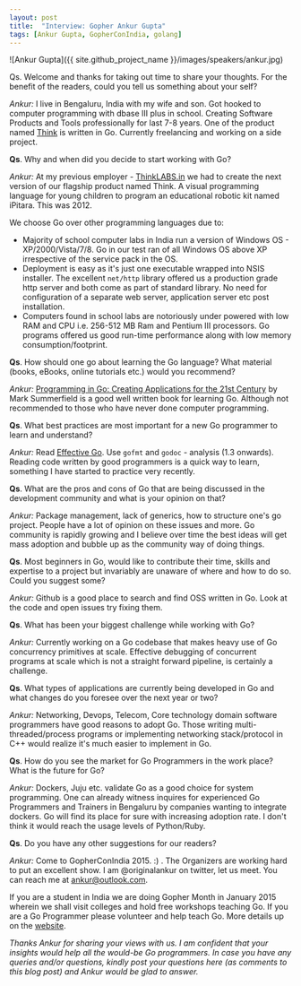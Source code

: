 ```yaml
---
layout: post
title:  "Interview: Gopher Ankur Gupta"
tags: [Ankur Gupta, GopherConIndia, golang]
---
```


![Ankur Gupta]({{ site.github_project_name }}/images/speakers/ankur.jpg)

Qs. Welcome and thanks for taking out time to share your thoughts. For the benefit of the readers, could you tell us something about your self?

_Ankur:_ I live in Bengaluru, India with my wife and son. Got hooked to computer programming with dbase III plus in school. Creating Software Products and Tools professionally for last 7-8 years. One of the product named [Think](http://ankurgupta.name/work.html) is written in Go. Currently freelancing and working on a side project.

**Qs**. Why and when did you decide to start working with Go?

_Ankur:_ At my previous employer - [ThinkLABS.in](http://www.thinklabs.in/) we had to create the next version of our flagship product named Think. A visual programming language for young children to program an educational robotic kit named iPitara. This was 2012. 

We choose Go over other programming languages due to:

* Majority of school computer labs in India run a version of Windows OS - XP/2000/Vista/7/8. Go in our test ran of all Windows OS above XP irrespective of the service pack in the OS.
* Deployment is easy as it's just one executable wrapped into NSIS installer. The excellent `net/http` library offered us a production grade http server and both come as part of standard library. No need for configuration of a separate web server, application server etc post installation.
* Computers found in school labs are notoriously under powered with low RAM and CPU i.e. 256-512 MB Ram and Pentium III processors. Go programs offered us good run-time performance along with low memory consumption/footprint.

**Qs**. How should one go about learning the Go language? What material (books, eBooks, online tutorials etc.) would you recommend?

_Ankur:_ [Programming in Go: Creating Applications for the 21st Century](http://goo.gl/WFrNn6) by Mark Summerfield is a good well written book for learning Go. Although not recommended to those who have never done computer programming.

**Qs**. What best practices are most important for a new Go programmer to learn and understand?

_Ankur:_ Read [Effective Go](http://golang.org/doc/effective_go.html). Use `gofmt` and `godoc` - analysis (1.3 onwards). Reading code written by good programmers is a quick way to learn, something I have started to practice very recently. 

**Qs**. What are the pros and cons of Go that are being discussed in the development community and what is your opinion on that?

_Ankur:_ Package management, lack of generics, how to structure one's go project. People have a lot of opinion on these issues and more. Go community is rapidly growing and I believe over time the best ideas will get mass adoption and bubble up as the community way of doing things.

**Qs**. Most beginners in Go, would like to contribute their time, skills and expertise to a project but invariably are unaware of where and how to do so. Could you suggest some?

_Ankur:_ Github is a good place to search and find OSS written in Go. Look at the code and open issues try fixing them.

**Qs**. What has been your biggest challenge while working with Go?

_Ankur:_ Currently working on a Go codebase that makes heavy use of Go concurrency primitives at scale. Effective debugging of concurrent programs at scale which is not a straight forward pipeline, is certainly a challenge.

**Qs**. What types of applications are currently being developed in Go and what changes do you foresee over the next year or two?

_Ankur:_ Networking, Devops, Telecom, Core technology domain software programmers have good reasons to adopt Go. Those writing multi-threaded/process programs or implementing networking stack/protocol in C++ would realize it's much easier to implement in Go. 

**Qs**. How do you see the market for Go Programmers in the work place? What is the future for Go?

_Ankur:_ Dockers, Juju etc. validate Go as a good choice for system programming. One can already witness inquires for experienced Go Programmers and Trainers in Bengaluru by companies wanting to integrate dockers. Go will find its place for sure with increasing adoption rate. I don't think it would reach the usage levels of Python/Ruby. 

**Qs**. Do you have any other suggestions for our readers?

_Ankur:_ Come to GopherConIndia 2015. :) . The Organizers are working hard to put an excellent show. I am @originalankur on twitter, let us meet. You can reach me at ankur@outlook.com. 

If you are a student in India we are doing Gopher Month in January 2015 wherein we shall visit colleges and hold free workshops teaching Go. If you are a Go Programmer please volunteer and help teach Go. More details up on the [website](http://www.gophercon.in/gopher-month/).

_Thanks Ankur for sharing your views with us. I am confident that your insights would help all the would-be Go programmers. In case you have any queries and/or questions, kindly post your questions here (as comments to this blog post) and Ankur would be glad to answer._
